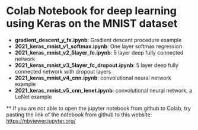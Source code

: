 # Colab Notebook for deep learning using Keras on the MNIST dataset

* **gradient_descent_y_fx.ipynb**: Gradient descent procedure example
* **2021_keras_mnist_v1_softmax.ipynb**: One layer softmax regression
* **2021_keras_mnist_v2_5layer_fc.ipynb**: 5 layer deep fully connected network
* **2021_keras_mnist_v3_5layer_fc_dropout.ipynb**: 5 layer deep fully connected network with dropout layers
* **2021_keras_mnist_v4_cnn.ipynb**: convolutional neural network example
* **2021_keras_mnist_v5_cnn_lenet.ipynb**: convolutional neural network, a LeNet example

** If you are not able to open the jupyter notebook from github to Colab, try pasting the link of the notebook from github to this website:
https://nbviewer.jupyter.org/
